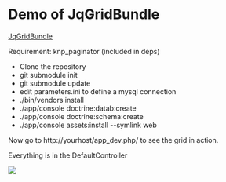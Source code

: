 Demo of JqGridBundle
====================

[JqGridBundle](https://github.com/michelpa/JqGridBundle)


Requirement: knp_paginator (included in deps)

+ Clone the repository
+ git submodule init
+ git submodule update
+ edit parameters.ini to define a mysql connection
+ ./bin/vendors install
+ ./app/console doctrine:datab:create 
+ ./app/console doctrine:schema:create
+ ./app/console assets:install --symlink web

Now go to http://yourhost/app_dev.php/ to see the grid in action.

Everything is in the DefaultController

<img src="http://i43.tinypic.com/119unnp.png" />
